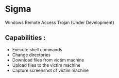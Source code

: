 # Sigma
Windows Remote Access Trojan (Under Development)

## Capabilities :
- Execute shell commands
- Change directories
- Download files from victim machine
- Upload files to the victim machine
- Capture screenshot of victim machine